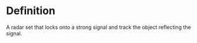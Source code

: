 # Definition

A radar set that locks onto a strong signal and track the object
reflecting the signal.

